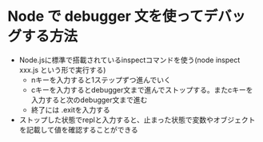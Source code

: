 # Node で debugger 文を使ってデバッグする方法

- Node.jsに標準で搭載されているinspectコマンドを使う(node inspect xxx.js という形で実行する)
  - nキーを入力すると1ステップずつ進んでいく
  - cキーを入力するとdebugger文まで進んでストップする。またcキーを入力すると次のdebugger文まで進む
  - 終了には .exitを入力する
- ストップした状態でreplと入力すると、止まった状態で変数やオブジェクトを記載して値を確認することができる
